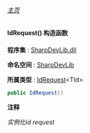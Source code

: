 ###### [主页](./Index.md "主页")

#### IdRequest() 构造函数

**程序集** : [SharpDevLib.dll](./SharpDevLib.assembly.md "SharpDevLib.dll")

**命名空间** : [SharpDevLib](./SharpDevLib.namespace.md "SharpDevLib")

**所属类型** : [IdRequest](./SharpDevLib.IdRequest.1.md "IdRequest")\<TId\>

``` csharp
public IdRequest()
```
**注释**

*实例化id request*


